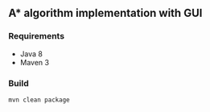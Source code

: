 ## A* algorithm implementation with GUI
### Requirements
 - Java 8
 - Maven 3
### Build
```mvn clean package```
